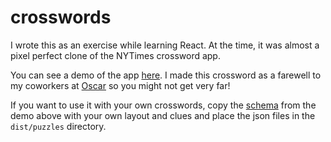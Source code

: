 # crosswords

I wrote this as an exercise while learning React. At the time, it was almost a pixel perfect clone of the NYTimes
crossword app. 

You can see a demo of the app [here](https://shopkeeper-capacity-56747.netlify.com/puzzle/oscar). I made this crossword
as a farewell to my coworkers at [Oscar](https://www.hioscar.com/) so you might not get very far!

If you want to use it with your own crosswords, copy the [schema](https://shopkeeper-capacity-56747.netlify.com/puzzles/oscar.json)
from the demo above with your own layout and clues and place the json files in the `dist/puzzles` directory. 
 